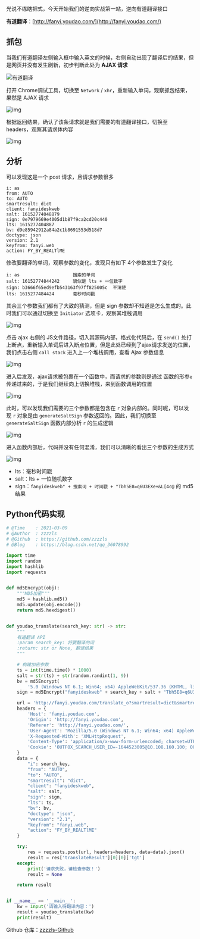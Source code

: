 光说不练瞎把式，今天开始我们的逆向实战第一站，逆向有道翻译接口

**有道翻译**：[http://fanyi.youdao.com/](http://fanyi.youdao.com/)



## 抓包

当我们有道翻译左侧输入框中输入英文的时候，右侧自动出现了翻译后的结果，但是网页并没有发生刷新，初步判断此处为 **AJAX 请求**

![有道翻译][1.有道翻译]



打开 Chrome调试工具，切换至 `Network` / `xhr`，重新输入单词，观察抓包结果，果然是 AJAX 请求

![img][2.ajax请求]



根据返回结果，确认了该条请求就是我们需要的有道翻译接口，切换至 headers，观察其请求体内容

![img][3.请求数据]



## 分析

可以发现这是一个 post 请求，且请求参数很多

```
i: as
from: AUTO
to: AUTO
smartresult: dict
client: fanyideskweb
salt: 16152774048879
sign: 0e7979669e4005d1b87f9ca2cd20c440
lts: 1615277404887
bv: d9e85942912a84a2c1b8691553d518d7
doctype: json
version: 2.1
keyfrom: fanyi.web
action: FY_BY_REALTlME
```



修改要翻译的单词，观察参数的变化，发现只有如下 4个参数发生了变化

```
i: as                    搜索的单词
salt: 16152774844242     貌似是 lts + 一位数字
sign: b3666f65ed9efb543163f97ff825005c  不清楚
lts: 1615277484424       毫秒时间戳
```



其余三个参数我们都有了大致的猜测，但是 sign 参数却不知道是怎么生成的。此时我们可以通过切换至 `Initiator` 选项卡，观察其堆栈调用

![img][4.堆栈调用]



点击 ajax 右侧的 JS文件路径，切入其源码内部，格式化代码后，在 `send()` 处打上断点，重新输入单词后进入断点位置，但是此处已经到了ajax请求发送的位置，我们点击右侧 `call stack` 进入上一个堆栈调用，查看 Ajax 参数信息

![img][5.断点]



进入后发现，ajax请求被包裹在一个函数中，而请求的参数则是通过 函数的形参`e` 传递过来的，于是我们继续向上切换堆栈，来到函数调用的位置

![img][6.向上分析]



此时，可以发现我们需要的三个参数都是包含在 `r` 对象内部的。同时呢，可以发现 `r` 对象是由 `generateSaltSign` 参数返回的。因此，我们切换至 `generateSaltSign` 函数内部分析 `r` 的生成逻辑

![img][7.调用参数]



进入函数内部后，代码并没有任何混淆，我们可以清晰的看出三个参数的生成方式

![img][8.参数加密逻辑]



- lts：毫秒时间戳
- salt：lts + 一位随机数字
- sign：`fanyideskweb" + 搜索词 + 时间戳 + "Tbh5E8=q6U3EXe+&L[4c@` 的 md5 结果



## Python代码实现

```python
# @Time    : 2021-03-09
# @Author  : zzzzls
# @Github  : https://github.com/zzzzls
# @Blog    : https://blog.csdn.net/qq_36078992

import time
import random
import hashlib
import requests


def md5Encrypt(obj):
    """MD5加密"""
    md5 = hashlib.md5()
    md5.update(obj.encode())
    return md5.hexdigest()


def youdao_translate(search_key: str) -> str:
    """
    有道翻译 API
    :param search_key: 将要翻译的词
    :return: str or None, 翻译结果
    """

    # 构建加密参数
    ts = int(time.time() * 1000)
    salt = str(ts) + str(random.randint(1, 9))
    bv = md5Encrypt(
        '5.0 (Windows NT 6.1; Win64; x64) AppleWebKit/537.36 (KHTML, like Gecko) Chrome/88.0.4324.190 Safari/537.36')
    sign = md5Encrypt("fanyideskweb" + search_key + salt + "Tbh5E8=q6U3EXe+&L[4c@")

    url = 'http://fanyi.youdao.com/translate_o?smartresult=dict&smartresult=rule'
    headers = {
        'Host': 'fanyi.youdao.com',
        'Origin': 'http://fanyi.youdao.com',
        'Referer': 'http://fanyi.youdao.com/',
        'User-Agent': 'Mozilla/5.0 (Windows NT 6.1; Win64; x64) AppleWebKit/537.36 (KHTML, like Gecko) Chrome/88.0.4324.190 Safari/537.36',
        'X-Requested-With': 'XMLHttpRequest',
        'Content-Type': 'application/x-www-form-urlencoded; charset=UTF-8',
        'Cookie': 'OUTFOX_SEARCH_USER_ID=-1644523005@10.108.160.100; OUTFOX_SEARCH_USER_ID_NCOO=857549368.4207594; JSESSIONID=aaahQdbLzSjY3dSU_V1Fx; DICT_UGC=be3af0da19b5c5e6aa4e17bd8d90b28a|; JSESSIONID=abcXf1BO34WgqbzPvg3Fx; _ntes_nnid=550e7be268d446cac20d6f763fbdc8c7,1614758394523; ___rl__test__cookies=1615258741826'
    }
    data = {
        "i": search_key,
        "from": "AUTO",
        "to": "AUTO",
        "smartresult": "dict",
        "client": "fanyideskweb",
        "salt": salt,
        "sign": sign,
        "lts": ts,
        "bv": bv,
        "doctype": "json",
        "version": "2.1",
        "keyfrom": "fanyi.web",
        "action": "FY_BY_REALTlME"
    }

    try:
        res = requests.post(url, headers=headers, data=data).json()
        result = res['translateResult'][0][0]['tgt']
    except:
        print('请求失败，请检查参数！')
        result = None

    return result


if __name__ == '__main__':
    kw = input('请输入待翻译内容：')
    result = youdao_translate(kw)
    print(result)
```



Github 仓库：[zzzzls-Github](https://github.com/zzzzls/Study-notes/blob/master/JS%E9%80%86%E5%90%91/4.%20%E6%9C%89%E9%81%93%E7%BF%BB%E8%AF%91%E9%80%86%E5%90%91%E5%AE%9E%E6%88%98/youdao.py)





[1.有道翻译]: ./1.有道翻译.png
[2.ajax请求]: 2.ajax请求.png
[3.请求数据]: 3.请求数据.png
[4.堆栈调用]: 4.堆栈调用.png
[5.断点]: 5.断点.png
[6.向上分析]: 6.向上分析.png
[7.调用参数]: 7.调用参数.png
[8.参数加密逻辑]:8.参数加密逻辑.png
